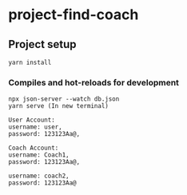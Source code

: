 # project-find-coach

## Project setup
```
yarn install
```

### Compiles and hot-reloads for development
```
npx json-server --watch db.json
yarn serve (In new terminal)

User Account:
username: user,
password: 123123Aa@,

Coach Account:
username: Coach1,
password: 123123Aa@,

username: coach2,
password: 123123Aa@
